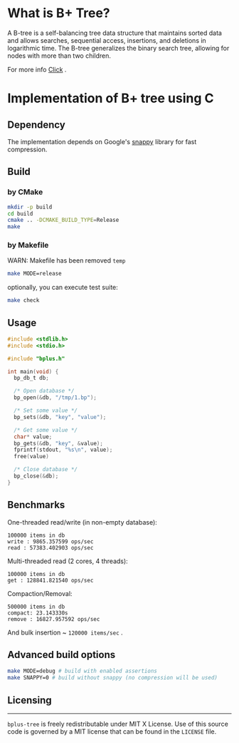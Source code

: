 # What is B+ Tree?

A B-tree is a self-balancing tree data structure that maintains sorted data and allows searches, sequential access,
insertions, and deletions in logarithmic time. The B-tree generalizes the binary search tree, allowing for nodes with
more than two children.

For more
info [Click](https://en.wikipedia.org/wiki/B-tree#:~:text=In%20computer%20science%2C%20a%20B,with%20more%20than%20two%20children) .

# Implementation of B+ tree using C

## Dependency

The implementation depends on Google's [snappy](https://github.com/google/snappy) library for fast compression.

## Build

### by CMake

```bash
mkdir -p build
cd build
cmake .. -DCMAKE_BUILD_TYPE=Release
make

```

### by Makefile

WARN: Makefile has been removed `temp`

```bash
make MODE=release
```

optionally, you can execute test suite:

```bash
make check
```

## Usage

```C
#include <stdlib.h>
#include <stdio.h>

#include "bplus.h"

int main(void) {
  bp_db_t db;

  /* Open database */
  bp_open(&db, "/tmp/1.bp");

  /* Set some value */
  bp_sets(&db, "key", "value");

  /* Get some value */
  char* value;
  bp_gets(&db, "key", &value);
  fprintf(stdout, "%s\n", value);
  free(value)

  /* Close database */
  bp_close(&db);
}
```

## Benchmarks

One-threaded read/write (in non-empty database):

```
100000 items in db
write : 9865.357599 ops/sec
read : 57383.402903 ops/sec
```

Multi-threaded read (2 cores, 4 threads):

```
100000 items in db
get : 128841.821540 ops/sec
```

Compaction/Removal:

```
500000 items in db
compact: 23.143330s
remove : 16827.957592 ops/sec
```

And bulk insertion ~ `120000 items/sec` .

## Advanced build options

```bash
make MODE=debug # build with enabled assertions
make SNAPPY=0 # build without snappy (no compression will be used)
```

## Licensing
---------
`bplus-tree` is freely redistributable under MIT X License.
Use of this source code is governed by a MIT license that can be found
in the `LICENSE` file.
